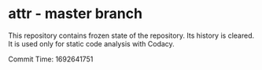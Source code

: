 # attr - master branch

This repository contains frozen state of the repository.
Its history is cleared. It is used only for static code
analysis with Codacy.

Commit Time: 1692641751